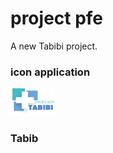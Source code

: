 # project pfe

A new Tabibi project.
 

### icon application 

 <img src="images\logo_tabibi.png" width="70">

### Tabib